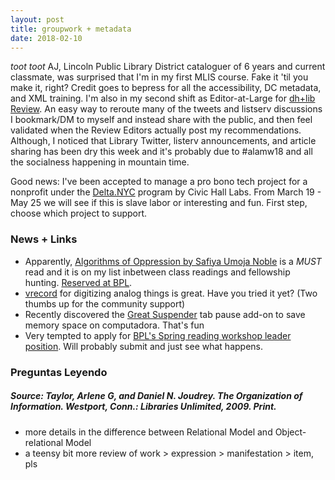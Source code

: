 ```yaml
---
layout: post
title: groupwork + metadata
date: 2018-02-10
---
```


_toot toot_ AJ, Lincoln Public Library District cataloguer of 6 years and current classmate, was surprised that I'm in my first MLIS course. Fake it 'til you make it, right? Credit goes to bepress for all the accessibility, DC metadata, and XML training.
I'm also in my second shift as Editor-at-Large for [dh+lib Review](http://acrl.ala.org/dh/). An easy way to reroute many of the tweets and listserv discussions I bookmark/DM to myself and instead share with the public, and then feel validated when the Review Editors actually post my recommendations. Although, I noticed that Library Twitter, listerv announcements, and article sharing has been dry this week and it's probably due to #alamw18 and all the socialness happening in mountain time.

Good news: I've been accepted to manage a pro bono tech project for a nonprofit under the [Delta.NYC](https://www.civichalllabs.org/probonotech) program by Civic Hall Labs. From March 19 - May 25 we will see if this is slave labor or interesting and fun. First step, choose which project to support.

### News + Links
* Apparently, [<u>Algorithms of Oppression</u> by Safiya Umoja Noble](https://nyupress.org/books/9781479837243/) is a *MUST* read and it is on my list inbetween class readings and fellowship hunting. [Reserved at BPL](https://borrow.bklynlibrary.org/iii/encore/record/C__Rb12109340__Salgorithms%20of%20oppression__Orightresult__X7;jsessionid=4CF2CB13E75A98297F6614F87A20F093?lang=eng&suite=def).
* [vrecord](https://github.com/amiaopensource/vrecord/issues/237#issuecomment-364462365) for digitizing analog things is great. Have you tried it yet? (Two thumbs up for the community support)
* Recently discovered the [Great Suspender](https://add0n.com/tab-suspender.html) tab pause add-on to save memory space on computadora. That's fun
* Very tempted to apply for [BPL's Spring reading workshop leader position](https://careers-bklynlibrary.icims.com/jobs/1610/team-up-to-read-program-leader/job?mobile=false&width=1140&height=500&bga=true&needsRedirect=false&jan1offset=-300&jun1offset=-240). Will probably submit and just see what happens.


### Preguntas Leyendo
##### Source: Taylor, Arlene G, and Daniel N. Joudrey. The Organization of Information. Westport, Conn.: Libraries Unlimited, 2009. Print. 
* more details in the difference between Relational Model and Object-relational Model
* a teensy bit more review of work > expression > manifestation >  item, pls


